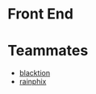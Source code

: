 # Front End

# Teammates
* [blacktion](https://github.com/blacktion)
* [rainphix](https://github.com/Rainphix)